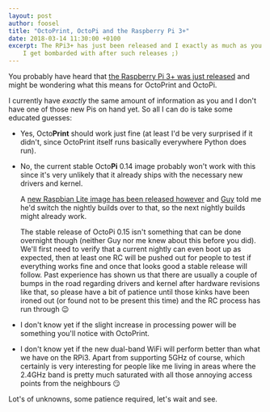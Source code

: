 ```yaml
---
layout: post
author: foosel
title: "OctoPrint, OctoPi and the Raspberry Pi 3+"
date: 2018-03-14 11:30:00 +0100
excerpt: The RPi3+ has just been released and I exactly as much as you. Still, some speculation on the usual questions
    I get bombarded with after such releases ;)
---
```


You probably have heard that [the Raspberry Pi 3+ was just released](https://www.raspberrypi.org/blog/raspberry-pi-3-model-bplus-sale-now-35/)
and might be wondering what this means for OctoPrint and OctoPi.

I currently have *exactly* the same amount of information as you and I don't have one of those new Pis
on hand yet. So all I can do is take some educated guesses:

  * Yes, Octo**Print** should work just fine (at least I'd be very surprised if it didn't, since OctoPrint itself runs basically 
    everywhere Python does run).
  * No, the current stable Octo**Pi** 0.14 image probably won't work with this since it's very unlikely that it already
    ships with the necessary new drivers and kernel. 
    
    A [new Raspbian Lite image has been released however](https://www.raspberrypi.org/downloads/raspbian/) and 
    [Guy](https://github.com/guysoft/OctoPi) told me he'd switch the nightly builds over to that, so the next nightly 
    builds might already work. 
    
    The stable release of OctoPi 0.15 isn't something that can be done overnight though (neither Guy nor me knew about
    this before you did). We'll first need to verify that a current nightly can even boot up as expected, then
    at least one RC will be pushed out for people to test if everything works fine and once that looks good a stable 
    release will follow. Past experience has shown us that there are usually a couple of bumps in the road regarding 
    drivers and kernel after hardware revisions like that, so please have a bit of patience until those kinks have been 
    ironed out (or found not to be present this time) and the RC process has run through 😉
  * I don't know yet if the slight increase in processing power will be something you'll notice with OctoPrint.
  * I don't know yet if the new dual-band WiFi will perform better than what we have on the RPi3. Apart from supporting
    5GHz of course, which certainly is very interesting for people like me living in areas where the 2.4GHz band is
    pretty much saturated with all those annoying access points from the neighbours 😏

Lot's of unknowns, some patience required, let's wait and see.
